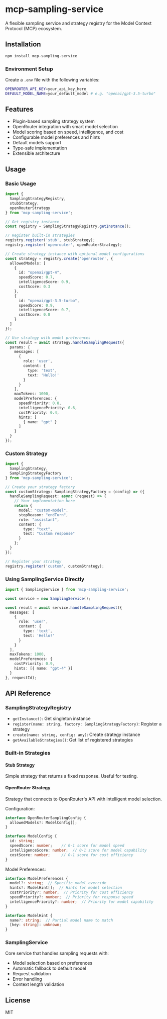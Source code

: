 # mcp-sampling-service

A flexible sampling service and strategy registry for the Model Context Protocol (MCP) ecosystem.

## Installation

```bash
npm install mcp-sampling-service
```

### Environment Setup

Create a `.env` file with the following variables:
```bash
OPENROUTER_API_KEY=your_api_key_here
DEFAULT_MODEL_NAME=your_default_model # e.g. "openai/gpt-3.5-turbo"
```

## Features

- Plugin-based sampling strategy system
- OpenRouter integration with smart model selection
- Model scoring based on speed, intelligence, and cost
- Configurable model preferences and hints
- Default models support
- Type-safe implementation
- Extensible architecture

## Usage

### Basic Usage

```typescript
import { 
  SamplingStrategyRegistry, 
  stubStrategy, 
  openRouterStrategy 
} from 'mcp-sampling-service';

// Get registry instance
const registry = SamplingStrategyRegistry.getInstance();

// Register built-in strategies
registry.register('stub', stubStrategy);
registry.register('openrouter', openRouterStrategy);

// Create strategy instance with optional model configurations
const strategy = registry.create('openrouter', {
  allowedModels: [
    {
      id: "openai/gpt-4",
      speedScore: 0.7,
      intelligenceScore: 0.9,
      costScore: 0.3
    },
    {
      id: "openai/gpt-3.5-turbo",
      speedScore: 0.9,
      intelligenceScore: 0.7,
      costScore: 0.8
    }
  ]
});

// Use strategy with model preferences
const result = await strategy.handleSamplingRequest({
  params: {
    messages: [
      {
        role: 'user',
        content: {
          type: 'text',
          text: 'Hello!'
        }
      }
    ],
    maxTokens: 1000,
    modelPreferences: {
      speedPriority: 0.8,
      intelligencePriority: 0.6,
      costPriority: 0.4,
      hints: [
        { name: "gpt" }
      ]
    }
  }
});
```

### Custom Strategy

```typescript
import { 
  SamplingStrategy, 
  SamplingStrategyFactory 
} from 'mcp-sampling-service';

// Create your strategy factory
const customStrategy: SamplingStrategyFactory = (config) => ({
  handleSamplingRequest: async (request) => {
    // Your implementation here
    return {
      model: "custom-model",
      stopReason: "endTurn",
      role: "assistant",
      content: {
        type: "text",
        text: "Custom response"
      }
    };
  }
});

// Register your strategy
registry.register('custom', customStrategy);
```

### Using SamplingService Directly

```typescript
import { SamplingService } from 'mcp-sampling-service';

const service = new SamplingService();

const result = await service.handleSamplingRequest({
  messages: [
    {
      role: 'user',
      content: {
        type: 'text',
        text: 'Hello!'
      }
    }
  ],
  maxTokens: 1000,
  modelPreferences: {
    costPriority: 0.9,
    hints: [{ name: "gpt-4" }]
  }
}, requestId);
```

## API Reference

### SamplingStrategyRegistry

- `getInstance()`: Get singleton instance
- `register(name: string, factory: SamplingStrategyFactory)`: Register a strategy
- `create(name: string, config: any)`: Create strategy instance
- `getAvailableStrategies()`: Get list of registered strategies

### Built-in Strategies

#### Stub Strategy
Simple strategy that returns a fixed response. Useful for testing.

#### OpenRouter Strategy
Strategy that connects to OpenRouter's API with intelligent model selection.

Configuration:
```typescript
interface OpenRouterSamplingConfig {
  allowedModels?: ModelConfig[];
}

interface ModelConfig {
  id: string;
  speedScore: number;    // 0-1 score for model speed
  intelligenceScore: number;  // 0-1 score for model capability
  costScore: number;     // 0-1 score for cost efficiency
}
```

Model Preferences:
```typescript
interface ModelPreferences {
  model?: string;  // Specific model override
  hints?: ModelHint[];  // Hints for model selection
  costPriority?: number;  // Priority for cost efficiency
  speedPriority?: number;  // Priority for response speed
  intelligencePriority?: number;  // Priority for model capability
}

interface ModelHint {
  name?: string;  // Partial model name to match
  [key: string]: unknown;
}
```

### SamplingService

Core service that handles sampling requests with:
- Model selection based on preferences
- Automatic fallback to default model
- Request validation
- Error handling
- Context length validation

## License

MIT
